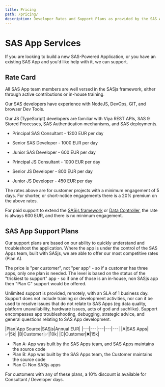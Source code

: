 ```yaml
---
title: Pricing
path: /pricing/
description: Developer Rates and Support Plans as provided by the SAS Apps team
---
```


# SAS App Services

If you are looking to build a new SAS-Powered Application, or you have an existing SAS App and you'd like help with it, we can support.


## Rate Card

All SAS App team members are well versed in the SASjs framework, either through active contributions or in-house training.

Our SAS developers have experience with NodeJS, DevOps, GIT, and browser Dev Tools.

Our JS (TypeScript) developers are familiar with Viya REST APIs, SAS 9 Stored Processes, SAS Authentication mechanisms, and SAS deployments.

* Principal SAS Consultant - 1200 EUR per day
* Senior SAS Developer - 1000 EUR per day
* Junior SAS Developer - 600 EUR per day

* Principal JS Consultant - 1000 EUR per day
* Senior JS Developer - 800 EUR per day
* Junior JS Developer - 450 EUR per day

The rates above are for customer projects with a minimum engagement of 5 days.  For shorter, or short-notice engagements there is a 20% premium on the above rates.

For paid support to extend the [SASjs framework](https://github.com/sasjs) or [Data Controller](https://datacontroller.io), the rate is always 600 EUR, and there is no minimum engagement.

## SAS App Support Plans

Our support plans are based on our ability to quickly understand and troubleshoot the application.  Where the app is under the control of the SAS Apps team, built with SASjs, we are able to offer our most competitive rates (Plan A).

The price is "per customer", not "per app" - so if a customer has three apps, only one plan is needed.  The level is based on the status of the "trickiest to support" app - so if one of those is an in-house, non SASjs app then "Plan C" support would be offered.

Unlimited support is provided, remotely, with an SLA of 1 business day.  Support does not include training or development activities, nor can it be used to resolve issues that do not relate to SAS Apps (eg data quality, platform unavailability, hardware issues, acts of god and suchlike).  Support encompasses app troubleshooting, debugging, strategic advice, and general questions relating to SAS App development.

|Plan|App Source|SASjs|Annual EUR|
|---|---|---|---|---|
|A|SAS Apps|✅|5k|
|B|Customer|✅|10k|
|C|Customer|❌|15k|

* Plan A:  App was built by the SAS Apps team, and SAS Apps maintains the source code
* Plan B:  App was built by the SAS Apps team, the Customer maintains the source code
* Plan C:  Non SASjs apps

For customers with any of these plans, a 10% discount is available for Consultant / Developer days.






